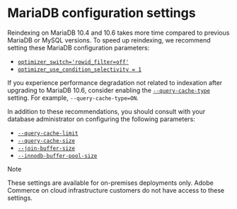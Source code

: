 # MariaDB configuration settings

Reindexing on MariaDB 10.4 and 10.6 takes more time compared to previous MariaDB or MySQL versions. To speed up reindexing, we recommend setting these MariaDB configuration parameters:

*  [`optimizer_switch='rowid_filter=off'`](https://mariadb.com/kb/en/optimizer-switch/)
*  [`optimizer_use_condition_selectivity = 1`](https://mariadb.com/products/skysql/docs/reference/es/system-variables/optimizer_use_condition_selectivity/)

If you experience performance degradation not related to indexation after upgrading to MariaDB 10.6, consider enabling the [`--query-cache-type`](https://mariadb.com/kb/en/server-system-variables/#query_cache_type) setting. For example, `--query-cache-type=ON`.

In addition to these recommendations, you should consult with your database administrator on configuring the following parameters:

*  [`--query-cache-limit`](https://mariadb.com/kb/en/server-system-variables/#query_cache_limit)
*  [`--query-cache-size`](https://mariadb.com/kb/en/server-system-variables/#query_cache_size)
*  [`--join-buffer-size`](https://mariadb.com/kb/en/server-system-variables/#join_buffer_size)
*  [`--innodb-buffer-pool-size`](https://mariadb.com/kb/en/innodb-buffer-pool/#innodb_buffer_pool_size)

>[!NOTE]
>
>These settings are available for on-premises deployments only. Adobe Commerce on cloud infrastructure customers do not have access to these settings.
